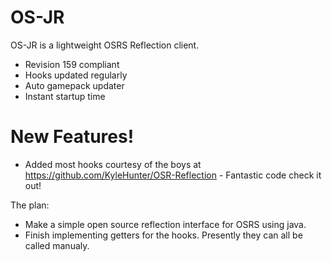 # OS-JR


OS-JR is a lightweight OSRS Reflection client.

  - Revision 159 compliant
  - Hooks updated regularly
  - Auto gamepack updater
  - Instant startup time

# New Features!

  - Added most hooks courtesy of the boys at https://github.com/KyleHunter/OSR-Reflection - Fantastic code check it out!


The plan:
  - Make a simple open source reflection interface for OSRS using java.
  - Finish implementing getters for the hooks. Presently they can all be called manualy.


